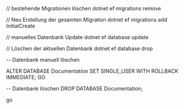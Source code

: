 ﻿
// bestehende Migrationen löschen
dotnet ef migrations remove

// Neu Erstellung der gesamten Migration
dotnet ef migrations add InitialCreate


// manuelles Datenbank Update 
dotnet ef database update

// Löschen der aktuellen Datenbank
dotnet ef database drop







-- Datenbank manuell löschen

ALTER DATABASE Documentation SET SINGLE_USER WITH ROLLBACK IMMEDIATE;
GO

-- Datenbank löschen
DROP DATABASE Documentation;

go